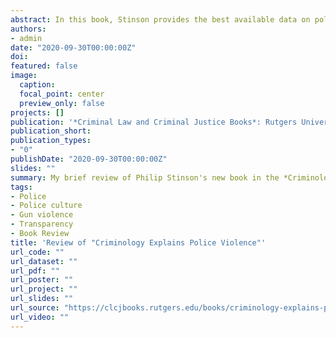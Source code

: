```yaml
---
abstract: In this book, Stinson provides the best available data on police violence and misconduct, respectively, and discusses the challenges to holding officers accountable when they abuse their authority or break the law. He discusses the various criminological theories that should guide research on these matters, thus providing a roadmap for future research in an area that has been largely atheoretical and plagued by inadequate data. 
authors:
- admin
date: "2020-09-30T00:00:00Z"
doi: 
featured: false
image:
  caption: 
  focal_point: center
  preview_only: false
projects: []
publication: '*Criminal Law and Criminal Justice Books*: Rutgers University - Newark.'
publication_short: 
publication_types:
- "0"
publishDate: "2020-09-30T00:00:00Z"
slides: ""
summary: My brief review of Philip Stinson's new book in the *Criminology Explains* series. 
tags:
- Police
- Police culture
- Gun violence
- Transparency
- Book Review
title: 'Review of "Criminology Explains Police Violence"'
url_code: ""
url_dataset: ""
url_pdf: ""
url_poster: ""
url_project: ""
url_slides: ""
url_source: "https://clcjbooks.rutgers.edu/books/criminology-explains-police-violence/"
url_video: ""
---
```




